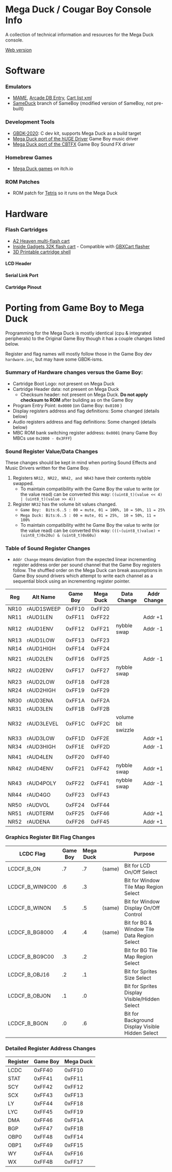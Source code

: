 # Mega Duck / Cougar Boy Console Info
A collection of technical information and resources for the Mega Duck console.

[Web version](https://bbbbbr.github.io/megaduck-info/)

# Software

### Emulators
- [MAME](https://www.mamedev.org/), [Arcade DB Entry](http://adb.arcadeitalia.net/dettaglio_mame.php?game_name=megaduck), [Cart list xml](https://github.com/mamedev/mame/blob/4a6c54dd5e4fc06ef535816fa6c2f4597d2f593f/hash/megaduck.xml#L4)
- [SameDuck](https://github.com/LIJI32/SameBoy/compare/SameDuck) branch of SameBoy (modified version of SameBoy, not pre-built)

### Development Tools
- [GBDK-2020](https://github.com/gbdk-2020/gbdk-2020): C dev kit, supports Mega Duck as a build target
- [Mega Duck port of the hUGE Driver](https://github.com/bbbbbr/hUGEDriver) Game Boy music driver
- [Mega Duck port of the CBTFX](https://github.com/bbbbbr/CBT-FX) Game Boy Sound FX driver

### Homebrew Games
- [Mega Duck games](https://itch.io/c/2884652/mega-duck-console-homebrew-roms) on itch.io

### ROM Patches
- ROM patch for [Tetris](https://github.com/bbbbbr/megaduck-tetris-patch) so it runs on the Mega Duck

# Hardware

### Flash Cartridges
- [A2 Heaven multi-flash cart](http://www.a2heaven.com/webshop/index.php?rt=product/product&product_id=172)
- [Inside Gadgets 32K flash cart](https://shop.insidegadgets.com/product/megaduck-32kb-flash-cart/) - Compatible with [GBXCart flasher](https://www.gbxcart.com/)
- [3D Printable cartridge shell](https://github.com/bbbbbr/megaduck_cartridge_shell)

#### LCD Header
#### Serial Link Port
#### Cartridge Pinout


# Porting from Game Boy to Mega Duck
Programming for the Mega Duck is mostly identical (cpu & integrated peripherals) to the Original Game Boy though it has a couple changes listed below.

Register and flag names will mostly follow those in the Game Boy dev `hardware.inc`, but may have some GBDK-isms.

### Summary of Hardware changes versus the Game Boy:
  - Cartridge Boot Logo: not present on Mega Duck
  - Cartridge Header data: not present on Mega Duck
    - Checksum header: not present on Mega Duck. **Do not apply checksum to ROM** after building as on the Game Boy
  - Program Entry Point: `0x0000` (on Game Boy: `0x0100` )
  - Display registers address and flag definitions: Some changed (details below)
  - Audio registers address and flag definitions: Some changed (details below)
  - MBC ROM bank switching register address: `0x0001` (many Game Boy MBCs use `0x2000 - 0x3FFF`)


### Sound Register Value/Data Changes
These changes should be kept in mind when porting Sound Effects and Music Drivers written for the Game Boy.

1. Registers `NR12, NR22, NR42, and NR43` have their contents nybble swapped.
    - To maintain compatibility with the Game Boy the value to write (or the value read) can be converted this way: `((uint8_t)(value << 4) | (uint8_t)(value >> 4))`
2. Register `NR32` has the volume bit values changed.
    - `Game Boy:  Bits:6..5 : 00 = mute, 01 = 100%, 10 = 50%, 11 = 25%`
    - `Mega Duck: Bits:6..5 : 00 = mute, 01 = 25%,  10 = 50%, 11 = 100%`
    - To maintain compatibility witht he Game Boy the value to write (or the value read) can be converted this way: `(((~(uint8_t)value) + (uint8_t)0x20u) & (uint8_t)0x60u)`

### Table of Sound Register Changes
- `Addr Change` means deviation from the expected linear incrementing register address order per sound channel that the Game Boy registers follow. The shuffled order on the Mega Duck can break assumptions in Game Boy sound drivers which attempt to write each channel as a sequential block using an incrementing register pointer.

| Reg  | Alt Name   | Game Boy | Mega Duck | Data Change        | Addr Change |
| ---- | ---------- | -------- | --------- | ------------------ | ----------- |
| NR10 | rAUD1SWEEP | 0xFF10   | 0xFF20    |                    |             |
| NR11 | rAUD1LEN   | 0xFF11   | 0xFF22    |                    | Addr +1     |
| NR12 | rAUD1ENV   | 0xFF12   | 0xFF21    | nybble swap        | Addr -1     |
| NR13 | rAUD1LOW   | 0xFF13   | 0xFF23    |                    |             |
| NR14 | rAUD1HIGH  | 0xFF14   | 0xFF24    |                    |             |
|      |            |          |           |                    |             |
| NR21 | rAUD2LEN   | 0xFF16   | 0xFF25    |                    | Addr -1     |
| NR22 | rAUD2ENV   | 0xFF17   | 0xFF27    | nybble swap        |             |
| NR23 | rAUD2LOW   | 0xFF18   | 0xFF28    |                    |             |
| NR24 | rAUD2HIGH  | 0xFF19   | 0xFF29    |                    |             |
|      |            |          |           |                    |             |
| NR30 | rAUD3ENA   | 0xFF1A   | 0xFF2A    |                    |             |
| NR31 | rAUD3LEN   | 0xFF1B   | 0xFF2B    |                    |             |
| NR32 | rAUD3LEVEL | 0xFF1C   | 0xFF2C    | volume bit swizzle |             |
| NR33 | rAUD3LOW   | 0xFF1D   | 0xFF2E    |                    | Addr +1     |
| NR34 | rAUD3HIGH  | 0xFF1E   | 0xFF2D    |                    | Addr -1     |
|      |            |          |           |                    |             |
| NR41 | rAUD4LEN   | 0xFF20   | 0xFF40    |                    |             |
| NR42 | rAUD4ENV   | 0xFF21   | 0xFF42    | nybble swap        | Addr +1     |
| NR43 | rAUD4POLY  | 0xFF22   | 0xFF41    | nybble swap        | Addr -1     |
| NR44 | rAUD4GO    | 0xFF23   | 0xFF43    |                    |             |
|      |            |          |           |                    |             |
| NR50 | rAUDVOL    | 0xFF24   | 0xFF44    |                    |             |
| NR51 | rAUDTERM   | 0xFF25   | 0xFF46    |                    | Addr +1     |
| NR52 | rAUDENA    | 0xFF26   | 0xFF45    |                    | Addr +1     |


### Graphics Register Bit Flag Changes

| LCDC Flag       | Game Boy | Mega Duck |        | Purpose                                          |
| --------------- | -------- | --------- | ------ | ------------------------------------------------ |
| LCDCF_B_ON      | .7       | .7        | (same) | Bit for LCD On/Off Select                        |
| LCDCF_B_WIN9C00 | .6       | .3        |        | Bit for Window Tile Map Region Select            |
| LCDCF_B_WINON   | .5       | .5        | (same) | Bit for Window Display On/Off Control            |
| LCDCF_B_BG8000  | .4       | .4        | (same) | Bit for BG & Window Tile Data Region Select      |
| LCDCF_B_BG9C00  | .3       | .2        |        | Bit for BG Tile Map Region Select                |
| LCDCF_B_OBJ16   | .2       | .1        |        | Bit for Sprites Size Select                      |
| LCDCF_B_OBJON   | .1       | .0        |        | Bit for Sprites Display Visible/Hidden Select    |
| LCDCF_B_BGON    | .0       | .6        |        | Bit for Background Display Visible Hidden Select |

### Detailed Register Address Changes

| Register | Game Boy | Mega Duck |
| -------- | -------- | --------- |
| LCDC     | 0xFF40   | 0xFF10    |
| STAT     | 0xFF41   | 0xFF11    |
| SCY      | 0xFF42   | 0xFF12    |
| SCX      | 0xFF43   | 0xFF13    |
| LY       | 0xFF44   | 0xFF18    |
| LYC      | 0xFF45   | 0xFF19    |
| DMA      | 0xFF46   | 0xFF1A    |
| BGP      | 0xFF47   | 0xFF1B    |
| OBP0     | 0xFF48   | 0xFF14    |
| OBP1     | 0xFF49   | 0xFF15    |
| WY       | 0xFF4A   | 0xFF16    |
| WX       | 0xFF4B   | 0xFF17    |
